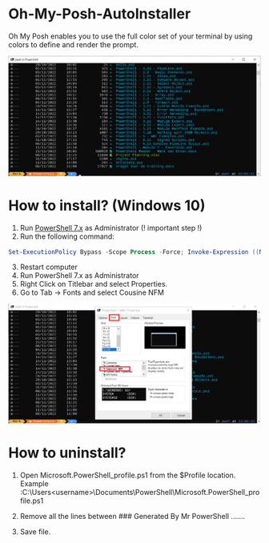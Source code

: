 # Oh-My-Posh-AutoInstaller

Oh My Posh enables you to use the full color set of your terminal by using colors to define and render the prompt.

![My Image](Oh-My-Posh.png)



# How to install? (Windows 10)

1) Run [PowerShell 7.x](https://learn.microsoft.com/nl-nl/powershell/scripting/install/installing-powershell-on-windows?view=powershell-7.3#msi "Microsoft Site") as Administrator (! important step !)
2) Run the following command:
```Powershell
Set-ExecutionPolicy Bypass -Scope Process -Force; Invoke-Expression ((New-Object System.Net.WebClient).DownloadString('https://raw.githubusercontent.com/mvanetten/Oh-My-Posh-AutoInstaller/main/installer.ps1'))
```
3) Restart computer
4) Run PowerShell 7.x as Administrator
5) Right Click on Titlebar and select Properties.
6) Go to Tab -> Fonts and select Cousine NFM

![My Image](SelectFont.png)

# How to uninstall?

1) Open Microsoft.PowerShell_profile.ps1 from the $Profile location.
   Example :C:\Users\<username>\Documents\PowerShell\Microsoft.PowerShell_profile.ps1
   
2) Remove all the lines between ### Generated By Mr PowerShell .......
3) Save file.
